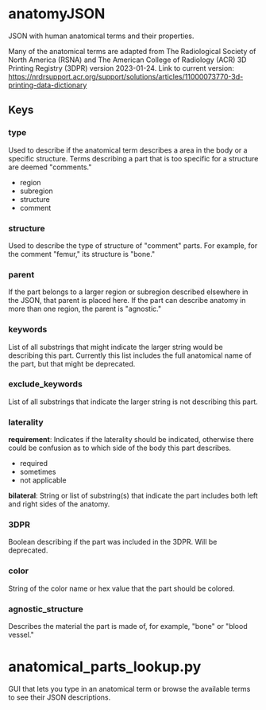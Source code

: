 # anatomyJSON
JSON with human anatomical terms and their properties.

Many of the anatomical terms are adapted from The Radiological Society of North America (RSNA) and The American College of Radiology (ACR) 3D Printing Registry (3DPR) version 2023-01-24. Link to current version: https://nrdrsupport.acr.org/support/solutions/articles/11000073770-3d-printing-data-dictionary
## Keys
### type
Used to describe if the anatomical term describes a area in the body or a specific structure. Terms describing a part that is too specific for a structure are deemed "comments."
- region
- subregion
- structure
- comment

### structure
Used to describe the type of structure of "comment" parts. For example, for the comment "femur," its structure is "bone."

### parent
If the part belongs to a larger region or subregion described elsewhere in the JSON, that parent is placed here. If the part can describe anatomy in more than one region, the parent is "agnostic."

### keywords
List of all substrings that might indicate the larger string would be describing this part. Currently this list includes the full anatomical name of the part, but that might be deprecated.

### exclude_keywords
List of all substrings that indicate the larger string is not describing this part.

### laterality
__requirement__: Indicates if the laterality should be indicated, otherwise there could be confusion as to which side of the body this part describes.
- required
- sometimes
- not applicable

__bilateral__: String or list of substring(s) that indicate the part includes both left and right sides of the anatomy.

### 3DPR
Boolean describing if the part was included in the 3DPR. Will be deprecated.

### color
String of the color name or hex value that the part should be colored.

### agnostic_structure
Describes the material the part is made of, for example, "bone" or "blood vessel."

# anatomical_parts_lookup.py
GUI that lets you type in an anatomical term or browse the available terms to see their JSON descriptions.
